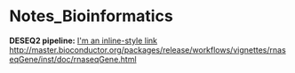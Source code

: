 # Notes_Bioinformatics


<b>DESEQ2 pipeline:</b> [I'm an inline-style link](https://www.google.com)
http://master.bioconductor.org/packages/release/workflows/vignettes/rnaseqGene/inst/doc/rnaseqGene.html
